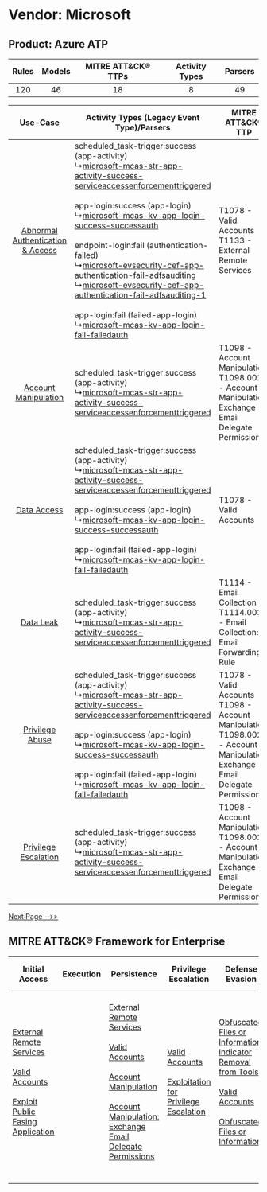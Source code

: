 Vendor: Microsoft
=================
Product: Azure ATP
------------------
| Rules | Models | MITRE ATT&CK® TTPs | Activity Types | Parsers |
|:-----:|:------:|:------------------:|:--------------:|:-------:|
|  120  |   46   |         18         |       8        |   49    |

|    Use-Case    | Activity Types (Legacy Event Type)/Parsers    | MITRE ATT&CK® TTP    | Content    |
|:----:| ---- | ---- | ---- |
| [Abnormal Authentication & Access](../../../UseCases/uc_abnormal_authentication_&_access.md) |  scheduled_task-trigger:success (app-activity)<br> ↳[microsoft-mcas-str-app-activity-success-serviceaccessenforcementtriggered](Ps/pC_microsoftmcasstrappactivitysuccessserviceaccessenforcementtriggered.md)<br><br> app-login:success (app-login)<br> ↳[microsoft-mcas-kv-app-login-success-successauth](Ps/pC_microsoftmcaskvapploginsuccesssuccessauth.md)<br><br> endpoint-login:fail (authentication-failed)<br> ↳[microsoft-evsecurity-cef-app-authentication-fail-adfsauditing](Ps/pC_microsoftevsecuritycefappauthenticationfailadfsauditing.md)<br> ↳[microsoft-evsecurity-cef-app-authentication-fail-adfsauditing-1](Ps/pC_microsoftevsecuritycefappauthenticationfailadfsauditing1.md)<br><br> app-login:fail (failed-app-login)<br> ↳[microsoft-mcas-kv-app-login-fail-failedauth](Ps/pC_microsoftmcaskvapploginfailfailedauth.md)<br> | T1078 - Valid Accounts<br>T1133 - External Remote Services<br>    | [<ul><li>15 Rules</li></ul><ul><li>4 Models</li></ul>](RM/r_m_microsoft_azure_atp_Abnormal_Authentication_&_Access.md) |
|    [Account Manipulation](../../../UseCases/uc_account_manipulation.md)    |  scheduled_task-trigger:success (app-activity)<br> ↳[microsoft-mcas-str-app-activity-success-serviceaccessenforcementtriggered](Ps/pC_microsoftmcasstrappactivitysuccessserviceaccessenforcementtriggered.md)<br>    | T1098 - Account Manipulation<br>T1098.002 - Account Manipulation: Exchange Email Delegate Permissions<br>    | [<ul><li>3 Rules</li></ul><ul><li>1 Models</li></ul>](RM/r_m_microsoft_azure_atp_Account_Manipulation.md)    |
|    [Data Access](../../../UseCases/uc_data_access.md)    |  scheduled_task-trigger:success (app-activity)<br> ↳[microsoft-mcas-str-app-activity-success-serviceaccessenforcementtriggered](Ps/pC_microsoftmcasstrappactivitysuccessserviceaccessenforcementtriggered.md)<br><br> app-login:success (app-login)<br> ↳[microsoft-mcas-kv-app-login-success-successauth](Ps/pC_microsoftmcaskvapploginsuccesssuccessauth.md)<br><br> app-login:fail (failed-app-login)<br> ↳[microsoft-mcas-kv-app-login-fail-failedauth](Ps/pC_microsoftmcaskvapploginfailfailedauth.md)<br>    | T1078 - Valid Accounts<br>    | [<ul><li>20 Rules</li></ul><ul><li>11 Models</li></ul>](RM/r_m_microsoft_azure_atp_Data_Access.md)    |
|    [Data Leak](../../../UseCases/uc_data_leak.md)    |  scheduled_task-trigger:success (app-activity)<br> ↳[microsoft-mcas-str-app-activity-success-serviceaccessenforcementtriggered](Ps/pC_microsoftmcasstrappactivitysuccessserviceaccessenforcementtriggered.md)<br>    | T1114 - Email Collection<br>T1114.003 - Email Collection: Email Forwarding Rule<br>    | [<ul><li>3 Rules</li></ul>](RM/r_m_microsoft_azure_atp_Data_Leak.md)    |
|    [Privilege Abuse](../../../UseCases/uc_privilege_abuse.md)    |  scheduled_task-trigger:success (app-activity)<br> ↳[microsoft-mcas-str-app-activity-success-serviceaccessenforcementtriggered](Ps/pC_microsoftmcasstrappactivitysuccessserviceaccessenforcementtriggered.md)<br><br> app-login:success (app-login)<br> ↳[microsoft-mcas-kv-app-login-success-successauth](Ps/pC_microsoftmcaskvapploginsuccesssuccessauth.md)<br><br> app-login:fail (failed-app-login)<br> ↳[microsoft-mcas-kv-app-login-fail-failedauth](Ps/pC_microsoftmcaskvapploginfailfailedauth.md)<br>    | T1078 - Valid Accounts<br>T1098 - Account Manipulation<br>T1098.002 - Account Manipulation: Exchange Email Delegate Permissions<br> | [<ul><li>6 Rules</li></ul><ul><li>2 Models</li></ul>](RM/r_m_microsoft_azure_atp_Privilege_Abuse.md)    |
|    [Privilege Escalation](../../../UseCases/uc_privilege_escalation.md)    |  scheduled_task-trigger:success (app-activity)<br> ↳[microsoft-mcas-str-app-activity-success-serviceaccessenforcementtriggered](Ps/pC_microsoftmcasstrappactivitysuccessserviceaccessenforcementtriggered.md)<br>    | T1098 - Account Manipulation<br>T1098.002 - Account Manipulation: Exchange Email Delegate Permissions<br>    | [<ul><li>3 Rules</li></ul><ul><li>1 Models</li></ul>](RM/r_m_microsoft_azure_atp_Privilege_Escalation.md)    |
[Next Page -->>](2_ds_microsoft_azure_atp.md)

MITRE ATT&CK® Framework for Enterprise
--------------------------------------
| Initial Access                                                                                                                                                                                                                         | Execution | Persistence                                                                                                                                                                                                                                                                                                                                 | Privilege Escalation                                                                                                                                          | Defense Evasion                                                                                                                                                                                                                                                               | Credential Access | Discovery | Lateral Movement | Collection                                                                                                                                                            | Command and Control                                                                                                                                                                                                                                                                                                                                                                                      | Exfiltration | Impact |
| -------------------------------------------------------------------------------------------------------------------------------------------------------------------------------------------------------------------------------------- | --------- | ------------------------------------------------------------------------------------------------------------------------------------------------------------------------------------------------------------------------------------------------------------------------------------------------------------------------------------------- | ------------------------------------------------------------------------------------------------------------------------------------------------------------- | ----------------------------------------------------------------------------------------------------------------------------------------------------------------------------------------------------------------------------------------------------------------------------- | ----------------- | --------- | ---------------- | --------------------------------------------------------------------------------------------------------------------------------------------------------------------- | -------------------------------------------------------------------------------------------------------------------------------------------------------------------------------------------------------------------------------------------------------------------------------------------------------------------------------------------------------------------------------------------------------- | ------------ | ------ |
| [External Remote Services](https://attack.mitre.org/techniques/T1133)<br><br>[Valid Accounts](https://attack.mitre.org/techniques/T1078)<br><br>[Exploit Public Fasing Application](https://attack.mitre.org/techniques/T1190)<br><br> |           | [External Remote Services](https://attack.mitre.org/techniques/T1133)<br><br>[Valid Accounts](https://attack.mitre.org/techniques/T1078)<br><br>[Account Manipulation](https://attack.mitre.org/techniques/T1098)<br><br>[Account Manipulation: Exchange Email Delegate Permissions](https://attack.mitre.org/techniques/T1098/002)<br><br> | [Valid Accounts](https://attack.mitre.org/techniques/T1078)<br><br>[Exploitation for Privilege Escalation](https://attack.mitre.org/techniques/T1068)<br><br> | [Obfuscated Files or Information: Indicator Removal from Tools](https://attack.mitre.org/techniques/T1027/005)<br><br>[Valid Accounts](https://attack.mitre.org/techniques/T1078)<br><br>[Obfuscated Files or Information](https://attack.mitre.org/techniques/T1027)<br><br> |                   |           |                  | [Email Collection](https://attack.mitre.org/techniques/T1114)<br><br>[Email Collection: Email Forwarding Rule](https://attack.mitre.org/techniques/T1114/003)<br><br> | [Dynamic Resolution](https://attack.mitre.org/techniques/T1568)<br><br>[Dynamic Resolution: Domain Generation Algorithms](https://attack.mitre.org/techniques/T1568/002)<br><br>[Proxy: Multi-hop Proxy](https://attack.mitre.org/techniques/T1090/003)<br><br>[Application Layer Protocol](https://attack.mitre.org/techniques/T1071)<br><br>[Proxy](https://attack.mitre.org/techniques/T1090)<br><br> |              |        |